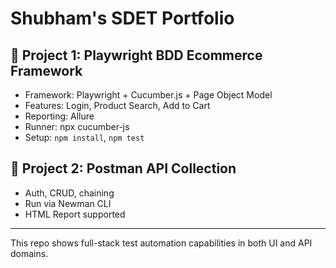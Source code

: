 # Shubham's SDET Portfolio

## 🔹 Project 1: Playwright BDD Ecommerce Framework
- Framework: Playwright + Cucumber.js + Page Object Model
- Features: Login, Product Search, Add to Cart
- Reporting: Allure
- Runner: npx cucumber-js
- Setup: `npm install`, `npm test`

## 🔹 Project 2: Postman API Collection
- Auth, CRUD, chaining
- Run via Newman CLI
- HTML Report supported

---

This repo shows full-stack test automation capabilities in both UI and API domains.
